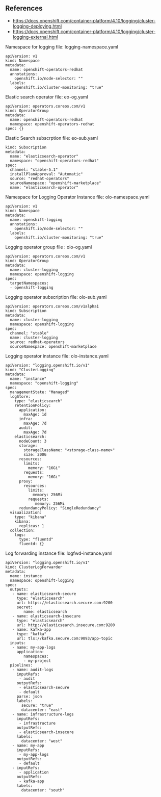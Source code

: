 ## References
- https://docs.openshift.com/container-platform/4.10/logging/cluster-logging-deploying.html
- https://docs.openshift.com/container-platform/4.10/logging/cluster-logging-external.html


Namespace for logging file: logging-namespace.yaml
```
apiVersion: v1
kind: Namespace
metadata:
  name: openshift-operators-redhat
  annotations:
    openshift.io/node-selector: ""
  labels:
    openshift.io/cluster-monitoring: "true"
```

Elastic search operator file: eo-og.yaml
```
apiVersion: operators.coreos.com/v1
kind: OperatorGroup
metadata:
  name: openshift-operators-redhat
  namespace: openshift-operators-redhat
spec: {}
```

Elastic Search subscrption file: eo-sub.yaml  
```
kind: Subscription
metadata:
  name: "elasticsearch-operator"
  namespace: "openshift-operators-redhat"
spec:
  channel: "stable-5.1"
  installPlanApproval: "Automatic"
  source: "redhat-operators"
  sourceNamespace: "openshift-marketplace"
  name: "elasticsearch-operator"
```





Namespace for Logging Operator Instance file: olo-namespace.yaml
```
apiVersion: v1
kind: Namespace
metadata:
  name: openshift-logging
  annotations:
    openshift.io/node-selector: ""
  labels:
    openshift.io/cluster-monitoring: "true"
```

Logging operator group file : olo-og.yaml
```
apiVersion: operators.coreos.com/v1
kind: OperatorGroup
metadata:
  name: cluster-logging
  namespace: openshift-logging
spec:
  targetNamespaces:
  - openshift-logging
```


Logging operator subscription file: olo-sub.yaml
```
apiVersion: operators.coreos.com/v1alpha1
kind: Subscription
metadata:
  name: cluster-logging
  namespace: openshift-logging
spec:
  channel: "stable"
  name: cluster-logging
  source: redhat-operators
  sourceNamespace: openshift-marketplace
```



Logging operator instance file: olo-instance.yaml 
```
apiVersion: "logging.openshift.io/v1"
kind: "ClusterLogging"
metadata:
  name: "instance"
  namespace: "openshift-logging"
spec:
  managementState: "Managed"
  logStore:
    type: "elasticsearch"
    retentionPolicy:
      application:
        maxAge: 1d
      infra:
        maxAge: 7d
      audit:
        maxAge: 7d
    elasticsearch:
      nodeCount: 3
      storage:
        storageClassName: "<storage-class-name>"
        size: 200G
      resources:
        limits:
          memory: "16Gi"
        requests:
          memory: "16Gi"
      proxy:
        resources:
          limits:
            memory: 256Mi
          requests:
             memory: 256Mi
      redundancyPolicy: "SingleRedundancy"
  visualization:
    type: "kibana"
    kibana:
      replicas: 1
  collection:
    logs:
      type: "fluentd"
      fluentd: {}
```


Log forwarding instance file: logfwd-instance.yaml
```
apiVersion: "logging.openshift.io/v1"
kind: ClusterLogForwarder
metadata:
  name: instance
  namespace: openshift-logging
spec:
  outputs:
   - name: elasticsearch-secure
     type: "elasticsearch"
     url: https://elasticsearch.secure.com:9200
     secret:
        name: elasticsearch
   - name: elasticsearch-insecure
     type: "elasticsearch"
     url: http://elasticsearch.insecure.com:9200
   - name: kafka-app
     type: "kafka"
     url: tls://kafka.secure.com:9093/app-topic
  inputs:
   - name: my-app-logs
     application:
        namespaces:
        - my-project
  pipelines:
   - name: audit-logs
     inputRefs:
      - audit
     outputRefs:
      - elasticsearch-secure
      - default
     parse: json
     labels:
       secure: "true"
       datacenter: "east"
   - name: infrastructure-logs
     inputRefs:
      - infrastructure
     outputRefs:
      - elasticsearch-insecure
     labels:
       datacenter: "west"
   - name: my-app
     inputRefs:
      - my-app-logs
     outputRefs:
      - default
   - inputRefs:
      - application
     outputRefs:
      - kafka-app
     labels:
       datacenter: "south"
```



